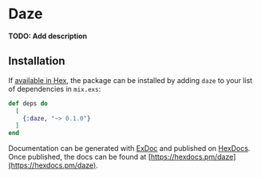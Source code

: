 # Daze

**TODO: Add description**

## Installation

If [available in Hex](https://hex.pm/docs/publish), the package can be installed
by adding `daze` to your list of dependencies in `mix.exs`:

```elixir
def deps do
  [
    {:daze, "~> 0.1.0"}
  ]
end
```

Documentation can be generated with [ExDoc](https://github.com/elixir-lang/ex_doc)
and published on [HexDocs](https://hexdocs.pm). Once published, the docs can
be found at [https://hexdocs.pm/daze](https://hexdocs.pm/daze).

